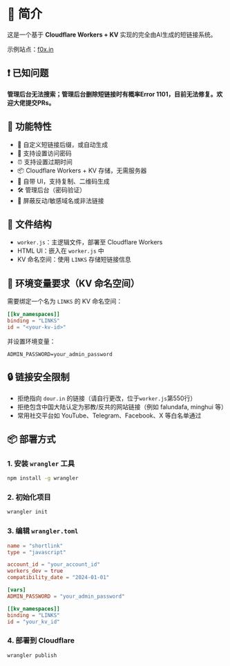 # 🔗 简介

这是一个基于 **Cloudflare Workers + KV** 实现的完全由AI生成的短链接系统。

示例站点：[f0x.in](https://f0x.in/)

## ❗ 已知问题

**管理后台无法搜索；管理后台删除短链接时有概率Error 1101，目前无法修复。欢迎大佬提交PRs。**

## 🚀 功能特性

- 🎯 自定义短链接后缀，或自动生成
- 🔐 支持设置访问密码
- ⏰ 支持设置过期时间
- 📦 Cloudflare Workers + KV 存储，无需服务器
- 📱 自带 UI，支持复制、二维码生成
- 🛠️ 管理后台（密码验证）
- 🚫 屏蔽反动/敏感域名或非法链接

## 📁 文件结构

- `worker.js`：主逻辑文件，部署至 Cloudflare Workers
- HTML UI：嵌入在 `worker.js` 中
- KV 命名空间：使用 `LINKS` 存储短链接信息

## 🧩 环境变量要求（KV 命名空间）

需要绑定一个名为 `LINKS` 的 KV 命名空间：

```toml
[[kv_namespaces]]
binding = "LINKS"
id = "<your-kv-id>"
```

并设置环境变量：

```env
ADMIN_PASSWORD=your_admin_password
```

## 🔒 链接安全限制

- 拒绝指向 `dour.in` 的链接（请自行更改，位于`worker.js`第550行）
- 拒绝包含中国大陆认定为邪教/反共的网站链接（例如 falundafa, minghui 等）
- 常用社交平台如 YouTube、Telegram、Facebook、X 等白名单通过

## 📦 部署方式

### 1. 安装 `wrangler` 工具

```bash
npm install -g wrangler
```

### 2. 初始化项目

```bash
wrangler init
```

### 3. 编辑 `wrangler.toml`

```toml
name = "shortlink"
type = "javascript"

account_id = "your_account_id"
workers_dev = true
compatibility_date = "2024-01-01"

[vars]
ADMIN_PASSWORD = "your_admin_password"

[[kv_namespaces]]
binding = "LINKS"
id = "your_kv_id"
```

### 4. 部署到 Cloudflare

```bash
wrangler publish
```
